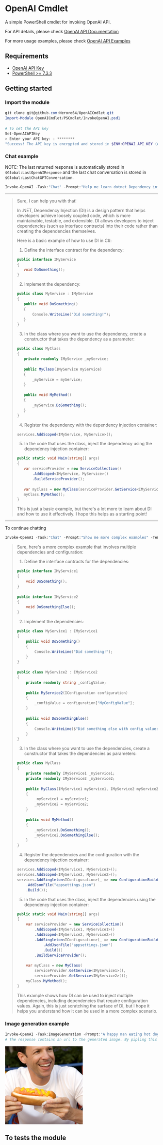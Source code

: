 # OpenAI Cmdlet
A simple PowerShell cmdlet for invoking OpenAI API. 

For API details, please check [OpenAI API Documentation](https://platform.openai.com/docs/introduction/overview)

For more usage examples, please check [OpenAI API Examples](https://platform.openai.com/examples)

## Requirements
- [ OpenAI API Key ]( https://openai.com/blog/openai-api )
- [ PowerShell >= 7.3.3](https://github.com/PowerShell/powershell/releases)

## Getting started
### Import the module
```powershell
git clone git@github.com:Neroro64/OpenAICmdlet.git
Import-Module OpenAICmdlet/PSCmdlet/InvokeOpenAI.psd1

# To set the API key
Set-OpenAIAPIKey
> Enter your API key: : ********
"Success! The API key is encrypted and stored in $ENV:OPENAI_API_KEY (default: $PSScriptRoot/OpenAI_API.key)"
```

### Chat example
NOTE: The last returned response is automatically stored in `$Global:LastOpenAIResponse` and the last chat conversation is stored in `$Global:LastChatGPTConversation`.
```powershell
Invoke-OpenAI -Task:"Chat" -Prompt:"Help me learn dotnet Dependency injection" -Temperature:1 -MaxTokens:500 -Samples:1 -StopSequences:"\n" | % Response
```
---
>Sure, I can help you with that!
>
>In .NET, Dependency Injection (DI) is a design pattern that helps developers achieve loosely coupled code, which is more maintainable, testable, and extensible. DI allows developers to inject dependencies (such as interface contracts) into their code rather than creating the dependencies themselves.
>
>Here is a basic example of how to use DI in C#:
>
>1. Define the interface contract for the dependency:
>
>```c#
>public interface IMyService
>{
>    void DoSomething();
>}
>```
>
>2. Implement the dependency:
>
>```c#
>public class MyService : IMyService
>{
>    public void DoSomething()
>    {
>        Console.WriteLine("Did something!");
>    }
>}
>```
>
>3. In the class where you want to use the dependency, create a constructor that takes the dependency as a parameter:
>
>```c#
>public class MyClass
>{
>    private readonly IMyService _myService;
>
>    public MyClass(IMyService myService)
>    {
>        _myService = myService;
>    }
>
>    public void MyMethod()
>    {
>        _myService.DoSomething();
>    }
>}
>```
>
>4. Register the dependency with the dependency injection container:
>
>```c#
>services.AddScoped<IMyService, MyService>();
>```
>
>5. In the code that uses the class, inject the dependency using the dependency injection container:
>
>```c#
>public static void Main(string[] args)
>{
>    var serviceProvider = new ServiceCollection()
>        .AddScoped<IMyService, MyService>()
>        .BuildServiceProvider();
>
>    var myClass = new MyClass(serviceProvider.GetService<IMyService>());
>    myClass.MyMethod();
>}
>```
>
>This is just a basic example, but there's a lot more to learn about DI and how to use it effectively. I hope this helps as a starting point!

---
To continue chatting

```powershell
Invoke-OpenAI -Task:"Chat" -Prompt:"Show me more complex examples" -Temperature:1 -MaxTokens:500 -Samples:1 -StopSequences:"\n" | % Reponse
```
> Sure, here's a more complex example that involves multiple dependencies and configuration:
> 
> 1. Define the interface contracts for the dependencies:
> 
> ```c#
> public interface IMyService1
> {
>     void DoSomething();
> }
> 
> public interface IMyService2
> {
>     void DoSomethingElse();
> }
> ```
> 
> 2. Implement the dependencies:
> 
> ```c#
> public class MyService1 : IMyService1
> {
>     public void DoSomething()
>     {
>         Console.WriteLine("Did something!");
>     }
> }
> 
> public class MyService2 : IMyService2
> {
>     private readonly string _configValue;
> 
>     public MyService2(IConfiguration configuration)
>     {
>         _configValue = configuration["MyConfigValue"];
>     }
> 
>     public void DoSomethingElse()
>     {
>         Console.WriteLine($"Did something else with config value: {_configValue}");
>     }
> }
> ```
> 
> 3. In the class where you want to use the dependencies, create a constructor that takes the dependencies as parameters:
> 
> ```c#
> public class MyClass
> {
>     private readonly IMyService1 _myService1;
>     private readonly IMyService2 _myService2;
> 
>     public MyClass(IMyService1 myService1, IMyService2 myService2)
>     {
>         _myService1 = myService1;
>         _myService2 = myService2;
>     }
> 
>     public void MyMethod()
>     {
>         _myService1.DoSomething();
>         _myService2.DoSomethingElse();
>     }
> }
> ```
> 
> 4. Register the dependencies and the configuration with the dependency injection container:
> 
> ```c#
> services.AddScoped<IMyService1, MyService1>();
> services.AddScoped<IMyService2, MyService2>();
> services.AddSingleton<IConfiguration>(_ => new ConfigurationBuilder()
>     .AddJsonFile("appsettings.json")
>     .Build());
> ```
> 
> 5. In the code that uses the class, inject the dependencies using the dependency injection container:
> 
> ```c#
> public static void Main(string[] args)
> {
>     var serviceProvider = new ServiceCollection()
>         .AddScoped<IMyService1, MyService1>()
>         .AddScoped<IMyService2, MyService2>()
>         .AddSingleton<IConfiguration>(_ => new ConfigurationBuilder()
>             .AddJsonFile("appsettings.json")
>             .Build())
>         .BuildServiceProvider();
> 
>     var myClass = new MyClass(
>         serviceProvider.GetService<IMyService1>(),
>         serviceProvider.GetService<IMyService2>());
>     myClass.MyMethod();
> }
> ```
> 
> This example shows how DI can be used to inject multiple dependencies, including dependencies that require configuration values. Again, this is just scratching the surface of DI, but I hope it helps you understand how it can be used in a more complex scenario.


### Image generation example
```powershell
Invoke-OpenAI -Task:ImageGeneration -Prompt:"A happy man eating hot dog" -ImageSize:"256x256" | Select Response -First 1 | Start-process
# The response contains an url to the generated image. By pipling this url to Start-Process we can open the link in the browser
```
![the_generated_image]( resources/a_happy_man_eating_hot_dog.png )

## To tests the module




